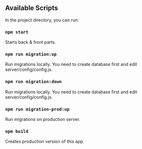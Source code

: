 
## Available Scripts

In the project directory, you can run:

### `npm start`

Starts back & front parts.

### `npm run migration:up`

Run migrations locally. You need to create database first and edit server/config/config.js.

### `npm run migration:down`

Run migrations locally. You need to create database first and edit server/config/config.js.

### `npm run migration-prod:up`

Run migrations on production server.

### `npm build`

Creates production version of this app.
